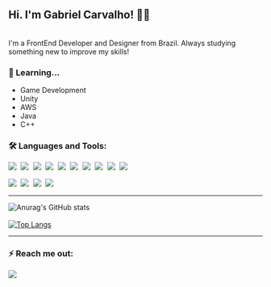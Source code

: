 ## Hi. I'm Gabriel Carvalho! 👨‍💻

<br>
I'm a FrontEnd Developer and Designer from Brazil. Always studying something new to improve my skills!
<br>

### 📘 Learning... 

 - Game Development
 - Unity
 - AWS
 - Java
 - C++

### 🛠️ Languages and Tools:
<pre><img src="https://img.shields.io/badge/javascript-black?&style=for-the-badge&logo=javascript&logoColor=yellow" /> <img src="https://img.shields.io/badge/HTML5-black?&style=for-the-badge&logo=HTML5&logoColor=orange" /> <img src="https://img.shields.io/badge/CSS3-black?&style=for-the-badge&logo=CSS3&logoColor=blue" /> <img src="https://img.shields.io/badge/React-black?&style=for-the-badge&logo=React&logoColor=blue" /> <img src="https://img.shields.io/badge/Python-black?&style=for-the-badge&logo=Python&logoColor=green" /> <img src="https://img.shields.io/badge/Flask-black?&style=for-the-badge&logo=Flask&logoColor=green" /> <img src="https://img.shields.io/badge/Jinja-black?&style=for-the-badge&logo=Jinja&logoColor=#B41717" /> <img src="https://img.shields.io/badge/AWS-black?&style=for-the-badge&logo=amazon-aws&logoColor=#232F3E" /> <img src="https://img.shields.io/badge/docker-black?&style=for-the-badge&logo=docker&logoColor=#2496ED" /> <img src="https://img.shields.io/badge/git-black?&style=for-the-badge&logo=git&logoColor=orange" /></pre>

<pre><img src="https://img.shields.io/badge/Csharp-black?&style=for-the-badge&logo=C-sharp&logoColor=blue" /> <img src="https://img.shields.io/badge/java-black?&style=for-the-badge&logo=Java&logoColor=brown" /> <img src="https://img.shields.io/badge/unity-black?&style=for-the-badge&logo=unity&logoColor=#FFFFFF" /> <img src="https://img.shields.io/badge/c++-black?&style=for-the-badge&logo=cplusplus&logoColor=#00599C" /></pre>

<hr/>

![Anurag's GitHub stats](https://github-readme-stats.vercel.app/api?username=GabrielCASilva&show_icons=true&theme=radical)
<br/>
<br/>
[![Top Langs](https://github-readme-stats.vercel.app/api/top-langs/?username=GabrielCASilva&layout=compact&theme=radical)](https://github.com/GabrielCASilva/github-readme-stats)

<hr/>

###  ⚡ Reach me out:  
  <pre><a href="https://www.linkedin.com/in/gabrielcarvalho01/"><img src="https://img.shields.io/badge/linkedin-%230077B5.svg?&style=for-the-badge&logo=linkedin&logoColor=white" /></a></pre>

<!--
**GabrielCASilva/GabrielCASilva** is a ✨ _special_ ✨ repository because its `README.md` (this file) appears on your GitHub profile.

Here are some ideas to get you started:

- 🔭 I’m currently working on ...
- 🌱 I’m currently learning ...
- 👯 I’m looking to collaborate on ...
- 🤔 I’m looking for help with ...
- 💬 Ask me about ...
- 📫 How to reach me: ...
- 😄 Pronouns: ...
- ⚡ Fun fact: ...
-->
